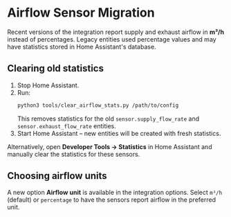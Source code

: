 # Airflow Sensor Migration

Recent versions of the integration report supply and exhaust airflow in
**m³/h** instead of percentages. Legacy entities used percentage values and
may have statistics stored in Home Assistant's database.

## Clearing old statistics

1. Stop Home Assistant.
2. Run:
   ```bash
   python3 tools/clear_airflow_stats.py /path/to/config
   ```
   This removes statistics for the old `sensor.supply_flow_rate` and
   `sensor.exhaust_flow_rate` entities.
3. Start Home Assistant – new entities will be created with fresh statistics.

Alternatively, open **Developer Tools → Statistics** in Home Assistant and
manually clear the statistics for these sensors.

## Choosing airflow units

A new option **Airflow unit** is available in the integration options. Select
`m³/h` (default) or `percentage` to have the sensors report airflow in the
preferred unit.
